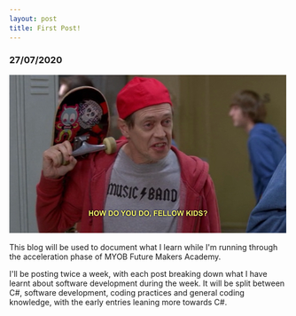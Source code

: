 ```yaml
---
layout: post
title: First Post!
---
```


### 27/07/2020

![Hello fellow young people!](images/how-do-you-do-fellow-kids-jpg.jpg "Hello fellow young people!")


This blog will be used to document what I learn while I'm running through the acceleration phase of MYOB Future Makers Academy.  

I'll be posting twice a week, with each post breaking down what I have learnt about software development during the week.  It will be split between C#, software development, coding practices and general coding knowledge, with the early entries leaning more towards C#.

